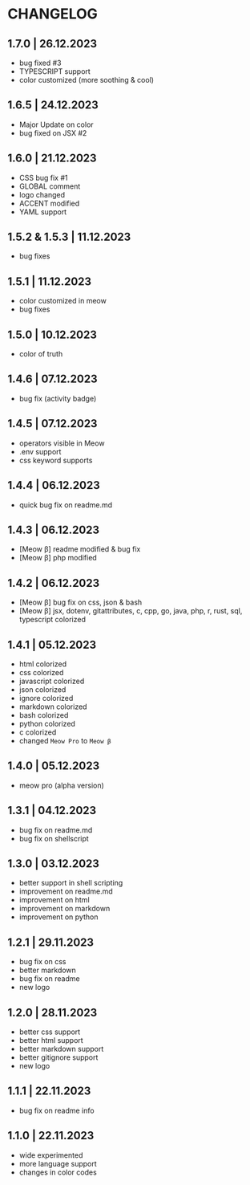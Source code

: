 # CHANGELOG

## 1.7.0 | 26.12.2023

- bug fixed #3
- TYPESCRIPT support
- color customized (more soothing & cool)

## 1.6.5 | 24.12.2023

- Major Update on color
- bug fixed on JSX #2

## 1.6.0 | 21.12.2023

- CSS bug fix #1
- GLOBAL comment
- logo changed
- ACCENT modified
- YAML support

## 1.5.2 & 1.5.3 | 11.12.2023

- bug fixes

## 1.5.1 | 11.12.2023

- color customized in meow
- bug fixes

## 1.5.0 | 10.12.2023

- color of truth

## 1.4.6 | 07.12.2023

- bug fix (activity badge)

## 1.4.5 | 07.12.2023

- operators visible in Meow
- .env support
- css keyword supports

## 1.4.4 | 06.12.2023

- quick bug fix on readme.md

## 1.4.3 | 06.12.2023

- [Meow β] readme modified & bug fix
- [Meow β] php modified

## 1.4.2 | 06.12.2023

- [Meow β] bug fix on css, json & bash
- [Meow β] jsx, dotenv, gitattributes, c, cpp,
  go, java, php, r, rust, sql, typescript colorized

## 1.4.1 | 05.12.2023

- html colorized
- css colorized
- javascript colorized
- json colorized
- ignore colorized
- markdown colorized
- bash colorized
- python colorized
- c colorized
- changed `Meow Pro` to `Meow β`

## 1.4.0 | 05.12.2023

- meow pro (alpha version)

## 1.3.1 | 04.12.2023

- bug fix on readme.md
- bug fix on shellscript

## 1.3.0 | 03.12.2023

- better support in shell scripting
- improvement on readme.md
- improvement on html
- improvement on markdown
- improvement on python

## 1.2.1 | 29.11.2023

- bug fix on css
- better markdown
- bug fix on readme
- new logo

## 1.2.0 | 28.11.2023

- better css support
- better html support
- better markdown support
- better gitignore support
- new logo

## 1.1.1 | 22.11.2023

- bug fix on readme info

## 1.1.0 | 22.11.2023

- wide experimented
- more language support
- changes in color codes
